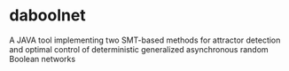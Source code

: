 # daboolnet
A JAVA tool implementing two SMT-based methods for attractor detection and optimal control of deterministic generalized asynchronous random Boolean networks
